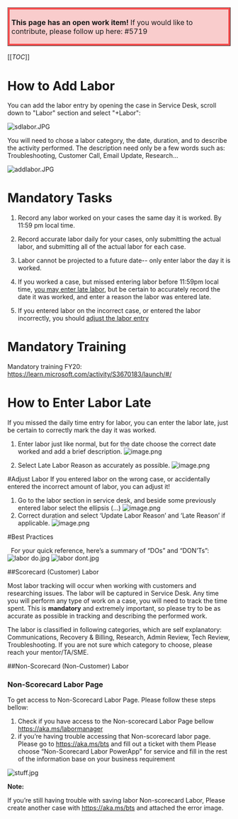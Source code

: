<table border="1";bgcolor="#ffa7a7";>
<tr>
  <td style='border-style:solid;border-color:#f64e4e;background-color:#f9cccc;border-width:3pt; 
vertical-align:top;width:8in;padding:2.0pt 3.0pt 2.0pt 3.0pt'>  

<b> This page has an open work item! </b>
If you would like to contribute, please follow up here:
#5719
</td>
</tr>
</table>

[[_TOC_]]

# How to Add Labor
You can add the labor entry by opening the case in Service Desk, scroll down to "Labor" section and select "+Labor":

 ![sdlabor.JPG](/.attachments/sdlabor-e0d20039-bcfd-483a-82ff-e527b260ef36.JPG)

You will need to chose a labor category, the date, duration, and to describe the activity performed.
The description need only be a few words such as: Troubleshooting, Customer Call, Email Update, Research...

![addlabor.JPG](/.attachments/addlabor-ba4e9a21-713c-4267-aeca-4d700d3f748e.JPG)

# Mandatory Tasks

1. Record any labor worked on your cases the same day it is worked. 
By 11:59 pm local time.

2. Record accurate labor daily for your cases, only submitting the actual labor, and submitting all of the actual labor for each case.

3. Labor cannot be projected to a future date-- only enter labor the day it is worked.

4. If you worked a case, but missed entering labor before 11:59pm local time, [you may enter late labor](https://dev.azure.com/Supportability/Big%20Data/_wiki/wikis/Big-Data.wiki/295071/Labor-Tracking?anchor=how-to-enter-labor-late), but be certain to accurately record the date it was worked, and enter a reason the labor was entered late.
5. If you entered labor on the incorrect case, or entered the labor incorrectly, you should [adjust the labor entry](https://dev.azure.com/Supportability/Big%20Data/_wiki/wikis/Big-Data.wiki/295071/Labor-Tracking?anchor=adjust-labor)

# Mandatory Training

Mandatory training FY20:
https://learn.microsoft.com/activity/S3670183/launch/#/

# How to Enter Labor Late
If you missed the daily time entry for labor, you can enter the labor late, just be certain to correctly mark the day it was worked.

1. Enter labor just like normal, but for the date choose the correct date worked and add a brief description.
![image.png](/.attachments/image-eb06f766-d55b-4da0-8312-038c4227f2f9.png)

2. Select Late Labor Reason as accurately as possible.
![image.png](/.attachments/image-3843157d-e115-450d-a6d0-44501e0b92db.png)

#Adjust Labor
If you entered labor on the wrong case, or accidentally entered the incorrect amount of labor, you can adjust it! 

1. Go to the labor section in service desk, and beside some previously entered labor select the ellipsis (…)
![image.png](/.attachments/image-a0b72f72-7a69-4f59-a579-1b10cbdf2d87.png)
2. Correct duration and select ‘Update Labor Reason’ and ‘Late Reason’ if applicable.
![image.png](/.attachments/image-8e6fe318-1a5b-442b-9102-35fc581c63f3.png)

#Best Practices

 
For your quick reference, here’s a summary of “DOs” and “DON’Ts”:
 
![labor do.jpg](/.attachments/labor%20do-b861bbb1-11f4-421a-b41e-299da11a9936.jpg)
![labor dont.jpg](/.attachments/labor%20dont-4826269c-0a66-495d-adca-08a9c2b98bcc.jpg)
 


##Scorecard (Customer) Labor

Most labor tracking will occur when working with customers and researching issues. The labor will be captured in Service Desk.
Any time you will perform any type of work on a case, you will need to track the time spent. This is **mandatory** and extremely important, so please try to be as accurate as possible in tracking and describing the performed work.

The labor is classified in following categories, which are self explanatory: Communications, Recovery & Billing, Research, Admin Review, Tech Review, Troubleshooting. If you are not sure which category to choose, please reach your mentor/TA/SME.




##Non-Scorecard (Non-Customer) Labor

### Non-Scorecard Labor Page
To get access to Non-Scorecard Labor Page. Please follow these steps bellow:

1.	Check if you have access to the Non-scorecard Labor Page bellow
	https://aka.ms/labormanager
2.	if you’re having trouble accessing that Non-scorecard labor page. Please go to https://aka.ms/bts and fill out a ticket with them 
	Please choose “Non-Scorecard Labor PowerApp” for service and fill in the rest of the information base on your business requirement
 
 ![stuff.jpg](/.attachments/stuff-2148b663-91a5-4e57-919a-9532a4e97654.jpg)
 
**Note:**
 
If you’re still having trouble with saving labor Non-scorecard Labor, Please create another case with https://aka.ms/bts and attached the error image. 
 
 
